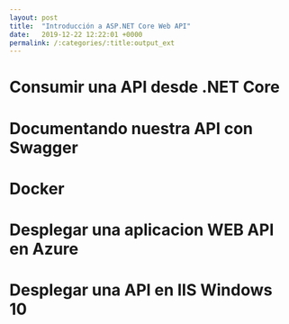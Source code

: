 ```yaml
---
layout: post
title:  "Introducción a ASP.NET Core Web API"
date:   2019-12-22 12:22:01 +0000
permalink: /:categories/:title:output_ext
---
```





# Consumir una API desde .NET Core



# Documentando nuestra API con Swagger


# Docker



# Desplegar una aplicacion WEB API en Azure


# Desplegar una API en IIS Windows 10